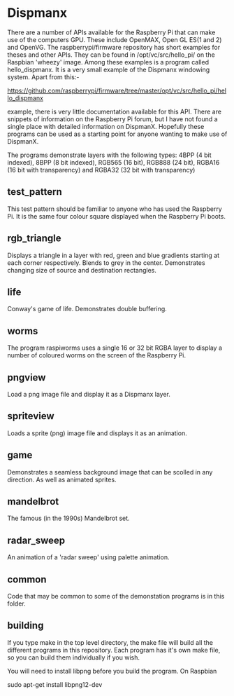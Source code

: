 Dispmanx
========

There are a number of APIs available for the Raspberry Pi that can make use
of the computers GPU. These include OpenMAX, Open GL ES(1 and 2) and OpenVG.
The raspberrypi/firmware repository has short examples for theses and other
APIs. They can be found in /opt/vc/src/hello_pi/ on the Raspbian 'wheezy'
image. Among these examples is a program called hello_dispmanx. It is a
very small example of the Dispmanx windowing system. Apart from this:-

https://github.com/raspberrypi/firmware/tree/master/opt/vc/src/hello_pi/hello_dispmanx

example, there is very little documentation available for this API. There
are snippets of information on the Raspberry Pi forum, but I have not found
a single place with detailed information on DispmanX.  Hopefully these
programs can be used as a starting point for anyone wanting to make use of
DispmanX.

The programs demonstrate layers with the following types: 4BPP (4 bit
indexed), 8BPP (8 bit indexed), RGB565 (16 bit), RGB888 (24 bit), RGBA16
(16 bit with transparency) and RGBA32 (32 bit with transparency)

test_pattern
------------

This test pattern should be familiar to anyone who has used the Raspberry
Pi. It is the same four colour square displayed when the Raspberry Pi boots.

rgb_triangle
------------

Displays a triangle in a layer with red, green and blue gradients starting
at each corner respectively. Blends to grey in the center. Demonstrates
changing size of source and destination rectangles.

life
----

Conway's game of life. Demonstrates double buffering.

worms
-----

The program raspiworms uses a single 16 or 32 bit RGBA layer to display a
number of coloured worms on the screen of the Raspberry Pi.

pngview
-------

Load a png image file and display it as a Dispmanx layer.

spriteview
----------

Loads a sprite (png) image file and displays it as an animation.

game
----

Demonstrates a seamless background image that can be scolled in any
direction. As well as animated sprites.

mandelbrot
----------

The famous (in the 1990s) Mandelbrot set.

radar_sweep
-----------
An animation of a 'radar sweep' using palette animation.

common
------

Code that may be common to some of the demonstation programs is in this
folder.

building
--------

If you type make in the top level directory, the make file will build all
the different programs in this repository. Each program has it's own make
file, so you can build them individually if you wish.

You will need to install libpng before you build the program. On Raspbian

sudo apt-get install libpng12-dev

